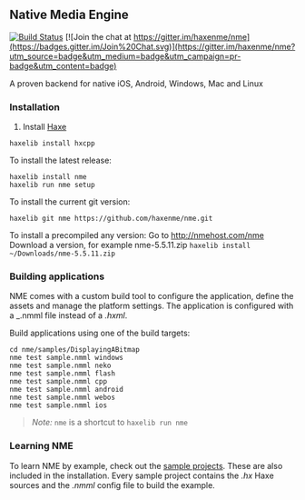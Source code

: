 ## Native Media Engine

[![Build Status](https://travis-ci.org/haxenme/nme.png?branch=master)](https://travis-ci.org/haxenme/nme) [![Join the chat at https://gitter.im/haxenme/nme](https://badges.gitter.im/Join%20Chat.svg)](https://gitter.im/haxenme/nme?utm_source=badge&utm_medium=badge&utm_campaign=pr-badge&utm_content=badge)

A proven backend for native iOS, Android, Windows, Mac and Linux

### Installation

1. Install [Haxe](http://www.haxe.org)
```
haxelib install hxcpp
```

To install the latest release:
```
haxelib install nme
haxelib run nme setup
```

To install the current git version:  
```
haxelib git nme https://github.com/haxenme/nme.git
```

To install a precompiled any version:
Go to http://nmehost.com/nme
Download a version, for example nme-5.5.11.zip
```haxelib install ~/Downloads/nme-5.5.11.zip```

### Building applications

NME comes with a custom build tool to configure the application, define the assets and manage the platform settings. The application is configured with a _.nmml file instead of a _.hxml_.

Build applications using one of the build targets:
```
cd nme/samples/DisplayingABitmap
nme test sample.nmml windows
nme test sample.nmml neko
nme test sample.nmml flash
nme test sample.nmml cpp
nme test sample.nmml android
nme test sample.nmml webos
nme test sample.nmml ios
````

 > *Note:* `nme` is a shortcut to `haxelib run nme`

### Learning NME

To learn NME by example, check out the [sample projects](https://github.com/haxenme/nme/tree/master/samples). These are also included in the installation. Every sample project contains the _.hx_ Haxe sources and the _.nmml_ config file to build the example.


